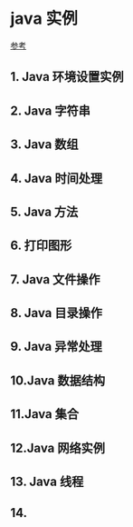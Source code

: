 # java 实例
[参考](http://www.runoob.com/java/java-examples.html)

## 1. Java 环境设置实例

## 2. Java 字符串

## 3. Java 数组

## 4. Java 时间处理

## 5. Java 方法

## 6. 打印图形

## 7. Java 文件操作

## 8. Java 目录操作

## 9. Java 异常处理

## 10.Java 数据结构

## 11.Java 集合


## 12.Java 网络实例


## 13. Java 线程

## 14.


